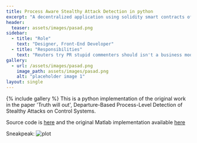 ```yaml
---
title: Process Aware Stealthy Attack Detection in python
excerpt: "A decentralized application using solidity smart contracts of ethereum network"
header:
  teaser: assets/images/pasad.png
sidebar:
  - title: "Role"
    text: "Designer, Front-End Developer"
  - title: "Responsibilities"
    text: "Reuters try PR stupid commenters should isn't a business model"
gallery:
  - url: /assets/images/pasad.png
    image_path: assets/images/pasad.png
    alt: "placeholder image 1"
layout: single
---
```

{% include gallery %}
This is a python implementation of the original work in the paper 'Truth will out', Departure-Based Process-Level Detection of Stealthy Attacks on Control Systems.

Source code is [here](https://github.com/rahulrajpl/PyPASAD) and the original Matlab implementation available [here](https://github.com/mikeliturbe/pasad)

Sneakpeak:
![plot](../../assets/images/sa1.png)
